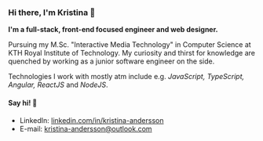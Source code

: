 ### Hi there, I'm Kristina 👋 

**I'm a full-stack, front-end focused engineer and web designer.**

Pursuing my M.Sc. "Interactive Media Technology" in Computer Science at KTH Royal Institute of Technology. My curiosity and thirst for knowledge are quenched by working as a junior software engineer on the side. 

Technologies I work with mostly atm include e.g. _JavaScript, TypeScript, Angular, ReactJS_ and _NodeJS_. 

#### Say hi! 💬
* LinkedIn: [linkedin.com/in/kristina-andersson](https://www.linkedin.com/in/kristina-andersson)
* E-mail: [kristina-andersson@outlook.com](mailto:kristina-andersson@outlook.com)




<!--
**anderssonk/anderssonk** is a ✨ _special_ ✨ repository because its `README.md` (this file) appears on your GitHub profile.

Here are some ideas to get you started:

- 🔭 I’m currently working on ...
- 🌱 I’m currently learning ...
- 👯 I’m looking to collaborate on ...
- 🤔 I’m looking for help with ...
- 💬 Ask me about ...
- 📫 How to reach me: ...
- 😄 Pronouns: ...
- ⚡ Fun fact: ...
-->
